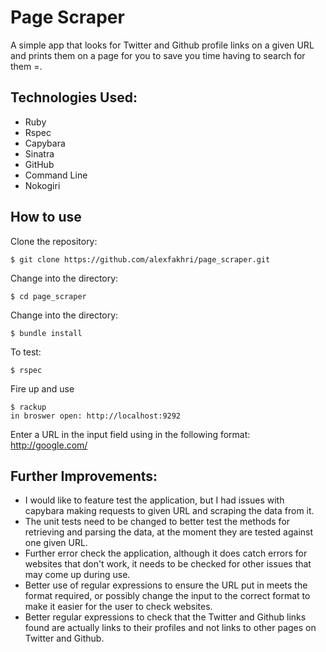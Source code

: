 Page Scraper
=======

A simple app that looks for Twitter and Github profile links on a given URL and prints them on a page for you to save you time having to search for them =.

Technologies Used:
-----------
- Ruby
- Rspec
- Capybara
- Sinatra
- GitHub
- Command Line
- Nokogiri

How to use
----------
Clone the repository:
```shell
$ git clone https://github.com/alexfakhri/page_scraper.git
```

Change into the directory:
```shell
$ cd page_scraper
```

Change into the directory:
```shell
$ bundle install
```

To test:
```shell
$ rspec
```

Fire up and use
```shell
$ rackup
in broswer open: http://localhost:9292
```

Enter a URL in the input field using in the following format: http://google.com/

Further Improvements:
------
- I would like to feature test the application, but I had issues with capybara making requests to given URL and scraping the data from it.
- The unit tests need to be changed to better test the methods for retrieving and parsing the data, at the moment they are tested against one given URL.
- Further error check the application, although it does catch errors for websites that don't work, it needs to be checked for other issues that may come up during use.
- Better use of regular expressions to ensure the URL put in meets the format required, or possibly change the input to the correct format to make it easier for the user to check websites.
- Better regular expressions to check that the Twitter and Github links found are actually links to their profiles and not links to other pages on Twitter and Github.
